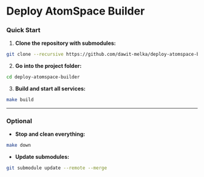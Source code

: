 # Deploy AtomSpace Builder 

### Quick Start

1. **Clone the repository with submodules:**

```bash
git clone --recursive https://github.com/dawit-melka/deploy-atomspace-builder.git
```

2. **Go into the project folder:**

```bash
cd deploy-atomspace-builder
```

3. **Build and start all services:**

```bash
make build
```

---

### Optional

* **Stop and clean everything:**

```bash
make down
```

* **Update submodules:**

```bash
git submodule update --remote --merge
```

